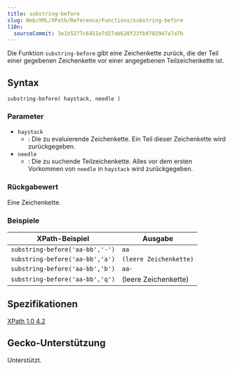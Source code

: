```yaml
---
title: substring-before
slug: Web/XML/XPath/Reference/Functions/substring-before
l10n:
  sourceCommit: 3e1b5277c6451e7d27ab628f23fb9702947a7a7b
---
```


Die Funktion `substring-before` gibt eine Zeichenkette zurück, die der Teil einer gegebenen Zeichenkette vor einer angegebenen Teilzeichenkette ist.

## Syntax

```plain
substring-before( haystack, needle )
```

### Parameter

- `haystack`
  - : Die zu evaluierende Zeichenkette. Ein Teil dieser Zeichenkette wird zurückgegeben.
- `needle`
  - : Die zu suchende Teilzeichenkette. Alles vor dem ersten Vorkommen von `needle` in `haystack` wird zurückgegeben.

### Rückgabewert

Eine Zeichenkette.

### Beispiele

| XPath-Beispiel                  | Ausgabe                |
| ------------------------------- | ---------------------- |
| `substring-before('aa-bb','-')` | `aa`                   |
| `substring-before('aa-bb','a')` | `(leere Zeichenkette)` |
| `substring-before('aa-bb','b')` | `aa-`                  |
| `substring-before('aa-bb','q')` | (leere Zeichenkette)   |

## Spezifikationen

[XPath 1.0 4.2](https://www.w3.org/TR/1999/REC-xpath-19991116/#function-substring-before)

## Gecko-Unterstützung

Unterstützt.
